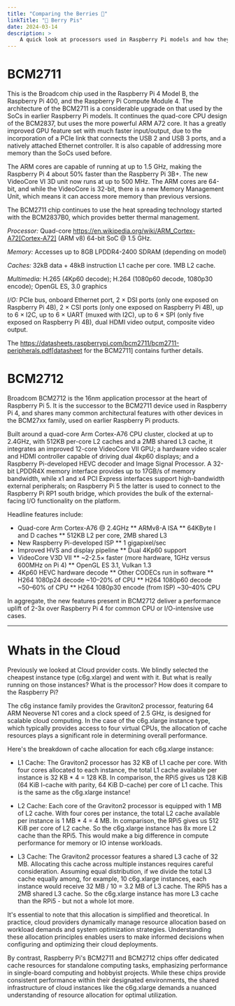 ```yaml
---
title: "Comparing the Berries 🍓"
linkTitle: "🤖 Berry Pis"
date: 2024-03-14
description: >
    A quick look at processors used in Raspberry Pi models and how they compare to processors used in IaaS machine instances.
---
```



BCM2711
===========

This is the Broadcom chip used in the Raspberry Pi 4 Model B, the Raspberry Pi 400, and the Raspberry Pi Compute Module 4. The architecture of the BCM2711 is a considerable upgrade on that used by the SoCs in earlier Raspberry Pi models. It continues the quad-core CPU design of the BCM2837, but uses the more powerful ARM A72 core. It has a greatly improved GPU feature set with much faster input/output, due to the incorporation of a PCIe link that connects the USB 2 and USB 3 ports, and a natively attached Ethernet controller. It is also capable of addressing more memory than the SoCs used before.

The ARM cores are capable of running at up to 1.5 GHz, making the Raspberry Pi 4 about 50% faster than the Raspberry Pi 3B+. The new VideoCore VI 3D unit now runs at up to 500 MHz. The ARM cores are 64-bit, and while the VideoCore is 32-bit, there is a new Memory Management Unit, which means it can access more memory than previous versions.

The BCM2711 chip continues to use the heat spreading technology started with the BCM2837B0, which provides better thermal management.

*Processor:*  Quad-core https://en.wikipedia.org/wiki/ARM_Cortex-A72[Cortex-A72] (ARM v8) 64-bit SoC @ 1.5 GHz.

*Memory:* Accesses up to 8GB LPDDR4-2400 SDRAM (depending on model)

*Caches:* 32kB data + 48kB instruction L1 cache per core. 1MB L2 cache.

*Multimedia:* H.265 (4Kp60 decode); H.264 (1080p60 decode, 1080p30 encode); OpenGL ES, 3.0 graphics

*I/O:* PCIe bus, onboard Ethernet port, 2 × DSI ports (only one exposed on Raspberry Pi 4B), 2 × CSI ports (only one exposed on Raspberry Pi 4B), up to 6 × I2C, up to 6 × UART (muxed with I2C), up to 6 × SPI (only five exposed on Raspberry Pi 4B), dual HDMI video output, composite video output.

The https://datasheets.raspberrypi.com/bcm2711/bcm2711-peripherals.pdf[datasheet for the BCM2711] contains further details.

BCM2712
===========

Broadcom BCM2712 is the 16nm application processor at the heart of Raspberry Pi 5. It is the successor to the BCM2711 device used in Raspberry Pi 4, and shares many common architectural features with other devices in the BCM27xx family, used on earlier Raspberry Pi products.

Built around a quad-core Arm Cortex-A76 CPU cluster, clocked at up to 2.4GHz, with 512KB per-core L2 caches and a 2MB shared L3 cache, it integrates an improved 12-core VideoCore VII GPU; a hardware video scaler and HDMI controller capable of driving dual 4kp60 displays; and a Raspberry Pi-developed HEVC decoder and Image Signal Processor. A 32-bit LPDDR4X memory interface provides up to 17GB/s of memory bandwidth, while x1 and x4 PCI Express interfaces support high-bandwidth external peripherals; on Raspberry Pi 5 the latter is used to connect to the Raspberry Pi RP1 south bridge, which provides the bulk of the external-facing I/O functionality on the platform.

Headline features include: 

* Quad-core Arm Cortex-A76 @ 2.4GHz
** ARMv8-A ISA
** 64KByte I and D caches
** 512KB L2 per core, 2MB shared L3
* New Raspberry Pi-developed ISP
** 1 gigapixel/sec
* Improved HVS and display pipeline
** Dual 4Kp60 support
* VideoCore V3D VII
** ~2-2.5× faster (more hardware, 1GHz versus 600MHz on Pi 4)
** OpenGL ES 3.1, Vulkan 1.3
* 4Kp60 HEVC hardware decode
** Other CODECs run in software
** H264 1080p24 decode ~10–20% of CPU
** H264 1080p60 decode ~50–60% of CPU
** H264 1080p30 encode (from ISP) ~30–40% CPU

In aggregate, the new features present in BCM2712 deliver a performance uplift of 2-3x over Raspberry Pi 4 for common CPU or I/O-intensive use cases.

---

Whats in the Cloud
===================

Previously we looked at Cloud provider costs. We blindly selected the cheapest instance type (c6g.xlarge) and went with it. But what is really running on those instances? What is the processor? How does it compare to the Raspberry Pi?

The c6g instance family provides the Graviton2 processor, featuring 64 ARM Neoverse N1 cores and a clock speed of 2.5 GHz, is designed for scalable cloud computing. In the case of the c6g.xlarge instance type, which typically provides access to four virtual CPUs, the allocation of cache resources plays a significant role in determining overall performance.

Here's the breakdown of cache allocation for each c6g.xlarge instance:

* L1 Cache: The Graviton2 processor has 32 KB of L1 cache per core. With four cores allocated to each instance, the total L1 cache available per instance is 32 KB * 4 = 128 KB. In comparison, the RPi5 gives us 128 KiB (64 KiB I-cache with parity, 64 KiB D-cache) per core of L1 cache. This is the same as the c6g.xlarge instance!

* L2 Cache: Each core of the Graviton2 processor is equipped with 1 MB of L2 cache. With four cores per instance, the total L2 cache available per instance is 1 MB * 4 = 4 MB. In comparison, the RPi5 gives us 512 KiB per core of L2 cache. So the c6g.xlarge instance has 8x more L2 cache than the RPi5. This would make a big difference in compute performance for memory or IO intense workloads.

* L3 Cache: The Graviton2 processor features a shared L3 cache of 32 MB. Allocating this cache across multiple instances requires careful consideration. Assuming equal distribution, if we divide the total L3 cache equally among, for example, 10 c6g.xlarge instances, each instance would receive 32 MB / 10 = 3.2 MB of L3 cache. The RPi5 has a 2MB shared L3 cache. So the c6g.xlarge instance has more L3 cache than the RPi5 - but not a whole lot more.

It's essential to note that this allocation is simplified and theoretical. In practice, cloud providers dynamically manage resource allocation based on workload demands and system optimization strategies. Understanding these allocation principles enables users to make informed decisions when configuring and optimizing their cloud deployments.

By contrast, Raspberry Pi's BCM2711 and BCM2712 chips offer dedicated cache resources for standalone computing tasks, emphasizing performance in single-board computing and hobbyist projects. While these chips provide consistent performance within their designated environments, the shared infrastructure of cloud instances like the c6g.xlarge demands a nuanced understanding of resource allocation for optimal utilization.
